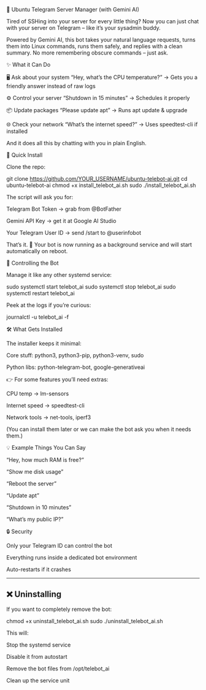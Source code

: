 🤖 Ubuntu Telegram Server Manager (with Gemini AI)

Tired of SSHing into your server for every little thing?
Now you can just chat with your server on Telegram – like it’s your sysadmin buddy.

Powered by Gemini AI, this bot takes your natural language requests, turns them into Linux commands, runs them safely, and replies with a clean summary.
No more remembering obscure commands – just ask.

✨ What it Can Do

🖥️ Ask about your system
“Hey, what’s the CPU temperature?” → Gets you a friendly answer instead of raw logs

⚙️ Control your server
“Shutdown in 15 minutes” → Schedules it properly

📦 Update packages
“Please update apt” → Runs apt update & upgrade

🌐 Check your network
“What’s the internet speed?” → Uses speedtest-cli if installed

And it does all this by chatting with you in plain English.

🚀 Quick Install

Clone the repo:

git clone https://github.com/YOUR_USERNAME/ubuntu-telebot-ai.git
cd ubuntu-telebot-ai
chmod +x install_telebot_ai.sh
sudo ./install_telebot_ai.sh


The script will ask you for:

Telegram Bot Token → grab from @BotFather

Gemini API Key → get it at Google AI Studio

Your Telegram User ID → send /start to @userinfobot

That’s it. 🎉 Your bot is now running as a background service and will start automatically on reboot.

🔧 Controlling the Bot

Manage it like any other systemd service:

sudo systemctl start telebot_ai
sudo systemctl stop telebot_ai
sudo systemctl restart telebot_ai


Peek at the logs if you’re curious:

journalctl -u telebot_ai -f

🛠️ What Gets Installed

The installer keeps it minimal:

Core stuff: python3, python3-pip, python3-venv, sudo

Python libs: python-telegram-bot, google-generativeai

👉 For some features you’ll need extras:

CPU temp → lm-sensors

Internet speed → speedtest-cli

Network tools → net-tools, iperf3

(You can install them later or we can make the bot ask you when it needs them.)

💡 Example Things You Can Say

“Hey, how much RAM is free?”

“Show me disk usage”

“Reboot the server”

“Update apt”

“Shutdown in 10 minutes”

“What’s my public IP?”

🔒 Security

Only your Telegram ID can control the bot

Everything runs inside a dedicated bot environment

Auto-restarts if it crashes

---

## ❌ Uninstalling

If you want to completely remove the bot:

chmod +x uninstall_telebot_ai.sh
sudo ./uninstall_telebot_ai.sh

This will:

Stop the systemd service

Disable it from autostart

Remove the bot files from /opt/telebot_ai

Clean up the service unit
